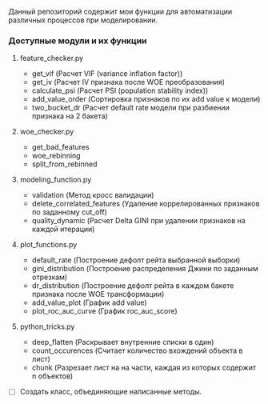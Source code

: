 Данный репозиторий содержит мои функции для автоматизации различных процессов при моделировании.

### Доступные модули и их функции

1. feature_checker.py
    - get_vif (Расчет VIF (variance inflation factor))
    - get_iv (Расчет IV признака после WOE преобразования)
    - calculate_psi (Расчет PSI (population stability index))
    - add_value_order (Сортировка признаков по их add value к модели)
    - two_bucket_dr (Расчет default rate модели при разбиении признака на 2 бакета)
    
2. woe_checker.py
    - get_bad_features
    - woe_rebinning
    - split_from_rebinned
    
3. modeling_function.py
    - validation (Метод кросс валидации)
    - delete_correlated_features (Удаление коррелированных признаков по заданному cut_off)
    - quality_dynamic (Расчет Delta GINI при удалении признаков на каждой итерации)
    
4. plot_functions.py
    - default_rate (Построение дефолт рейта выбранной выборки)
    - gini_distribution (Построение распределения Джини по заданным отрезкам)
    - dr_distribution (Построение дефолт рейта в каждом бакете признака после WOE трансформации)
    - add_value_plot (График add value)
    - plot_roc_auc_curve (График roc_auc_score)
    
5. python_tricks.py
    - deep_flatten (Раскрывает внутренние списки в один)
    - count_occurences (Считает количество вхождений объекта в лист)
    - chunk (Разрезает лист на на части, каждая из которых содержит n объектов)

- [ ] Cоздать класс, объединяющие написанные методы.